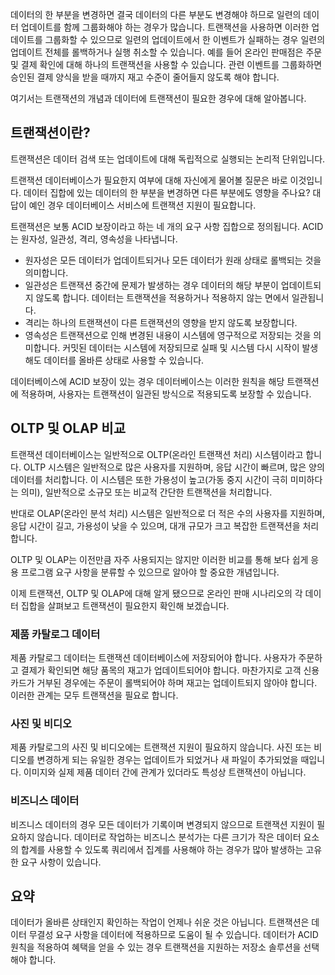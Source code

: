 데이터의 한 부분을 변경하면 결국 데이터의 다른 부분도 변경해야 하므로 일련의 데이터 업데이트를 함께 그룹화해야 하는 경우가 많습니다. 트랜잭션을 사용하면 이러한 업데이트를 그룹화할 수 있으므로 일련의 업데이트에서 한 이벤트가 실패하는 경우 일련의 업데이트 전체를 롤백하거나 실행 취소할 수 있습니다. 예를 들어 온라인 판매점은 주문 및 결제 확인에 대해 하나의 트랜잭션을 사용할 수 있습니다. 관련 이벤트를 그룹화하면 승인된 결제 양식을 받을 때까지 재고 수준이 줄어들지 않도록 해야 합니다.

여기서는 트랜잭션의 개념과 데이터에 트랜잭션이 필요한 경우에 대해 알아봅니다.

## <a name="what-is-a-transaction"></a>트랜잭션이란?

트랜잭션은 데이터 검색 또는 업데이트에 대해 독립적으로 실행되는 논리적 단위입니다.

트랜잭션 데이터베이스가 필요한지 여부에 대해 자신에게 물어볼 질문은 바로 이것입니다. 데이터 집합에 있는 데이터의 한 부분을 변경하면 다른 부분에도 영향을 주나요? 대답이 예인 경우 데이터베이스 서비스에 트랜잭션 지원이 필요합니다.

트랜잭션은 보통 ACID 보장이라고 하는 네 개의 요구 사항 집합으로 정의됩니다. ACID는 원자성, 일관성, 격리, 영속성을 나타냅니다.

- 원자성은 모든 데이터가 업데이트되거나 모든 데이터가 원래 상태로 롤백되는 것을 의미합니다.
- 일관성은 트랜잭션 중간에 문제가 발생하는 경우 데이터의 해당 부분이 업데이트되지 않도록 합니다. 데이터는 트랜잭션을 적용하거나 적용하지 않는 면에서 일관됩니다.
- 격리는 하나의 트랜잭션이 다른 트랜잭션의 영향을 받지 않도록 보장합니다.
- 영속성은 트랜잭션으로 인해 변경된 내용이 시스템에 영구적으로 저장되는 것을 의미합니다. 커밋된 데이터는 시스템에 저장되므로 실패 및 시스템 다시 시작이 발생해도 데이터를 올바른 상태로 사용할 수 있습니다.

데이터베이스에 ACID 보장이 있는 경우 데이터베이스는 이러한 원칙을 해당 트랜잭션에 적용하며, 사용자는 트랜잭션이 일관된 방식으로 적용되도록 보장할 수 있습니다.

## <a name="oltp-vs-olap"></a>OLTP 및 OLAP 비교

트랜잭션 데이터베이스는 일반적으로 OLTP(온라인 트랜잭션 처리) 시스템이라고 합니다. OLTP 시스템은 일반적으로 많은 사용자를 지원하며, 응답 시간이 빠르며, 많은 양의 데이터를 처리합니다. 이 시스템은 또한 가용성이 높고(가동 중지 시간이 극히 미미하다는 의미), 일반적으로 소규모 또는 비교적 간단한 트랜잭션을 처리합니다.

반대로 OLAP(온라인 분석 처리) 시스템은 일반적으로 더 적은 수의 사용자를 지원하며, 응답 시간이 길고, 가용성이 낮을 수 있으며, 대개 규모가 크고 복잡한 트랜잭션을 처리합니다.

OLTP 및 OLAP는 이전만큼 자주 사용되지는 않지만 이러한 비교를 통해 보다 쉽게 응용 프로그램 요구 사항을 분류할 수 있으므로 알아야 할 중요한 개념입니다. 

이제 트랜잭션, OLTP 및 OLAP에 대해 알게 됐으므로 온라인 판매 시나리오의 각 데이터 집합을 살펴보고 트랜잭션이 필요한지 확인해 보겠습니다.

### <a name="product-catalog-data"></a>제품 카탈로그 데이터

제품 카탈로그 데이터는 트랜잭션 데이터베이스에 저장되어야 합니다. 사용자가 주문하고 결제가 확인되면 해당 품목의 재고가 업데이트되어야 합니다. 마찬가지로 고객 신용 카드가 거부된 경우에는 주문이 롤백되어야 하며 재고는 업데이트되지 않아야 합니다. 이러한 관계는 모두 트랜잭션을 필요로 합니다.

### <a name="photos-and-videos"></a>사진 및 비디오

제품 카탈로그의 사진 및 비디오에는 트랜잭션 지원이 필요하지 않습니다. 사진 또는 비디오를 변경하게 되는 유일한 경우는 업데이트가 되었거나 새 파일이 추가되었을 때입니다. 이미지와 실제 제품 데이터 간에 관계가 있더라도 특성상 트랜잭션이 아닙니다.

### <a name="business-data"></a>비즈니스 데이터

비즈니스 데이터의 경우 모든 데이터가 기록이며 변경되지 않으므로 트랜잭션 지원이 필요하지 않습니다. 데이터로 작업하는 비즈니스 분석가는 다른 크기가 작은 데이터 요소의 합계를 사용할 수 있도록 쿼리에서 집계를 사용해야 하는 경우가 많아 발생하는 고유한 요구 사항이 있습니다.

## <a name="summary"></a>요약

데이터가 올바른 상태인지 확인하는 작업이 언제나 쉬운 것은 아닙니다. 트랜잭션은 데이터 무결성 요구 사항을 데이터에 적용하므로 도움이 될 수 있습니다. 데이터가 ACID 원칙을 적용하여 혜택을 얻을 수 있는 경우 트랜잭션을 지원하는 저장소 솔루션을 선택해야 합니다.